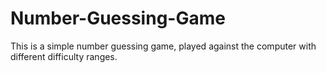 # Number-Guessing-Game

This is a simple number guessing game, played against the computer with different difficulty ranges. 
